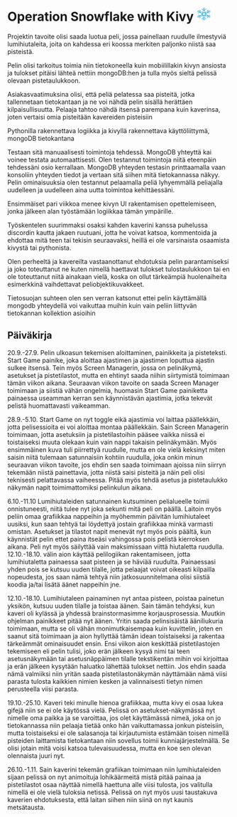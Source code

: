 # Operation Snowflake with Kivy ![A1](https://github.com/JoonaKhr/operation-snowflake-kivy/blob/master/resources/imgs/A1.png)
Projektin tavoite olisi saada luotua peli, jossa painellaan ruudulle ilmestyviä lumihiutaleita, joita on kahdessa eri koossa merkiten paljonko niistä saa pisteistä.

Pelin olisi tarkoitus toimia niin tietokoneella kuin mobiilillakin kivyn ansiosta ja tulokset pitäisi lähteä nettiin mongoDB:hen ja tulla myös sieltä pelissä olevaan
pistetaulukkoon.

Asiakasvaatimuksina olisi, että peliä pelatessa saa pisteitä,  jotka tallennetaan tietokantaan ja ne voi nähdä pelin sisällä herättäen kilpaisullisuutta.
Pelaaja tahtoo nähdä itsensä parempana kuin kaverinsa, joten vertaisi omia pisteitään kavereiden pisteisiin

Pythonilla rakennettava logiikka ja kivyllä rakennettava käyttöliittymä, mongoDB tietokantana

Testaan sitä manuaalisesti toimintoja tehdessä. MongoDB yhteyttä kai voinee testata automaattisesti. Olen testannut toimintoja niitä eteenpäin tehdessäni osio kerrallaan. MongoDB yhteyden testasin printtaamalla vaan konsoliin yhteyden tiedot ja vertaan sitä siihen mitä tietokannassa näkyy. Pelin ominaisuuksia olen testannut pelaamalla peliä lyhyemmällä peliajalla uudelleen ja uudelleen aina uutta toimintoa kehittäessäni.

Ensimmäiset pari viikkoa menee kivyn UI rakentamisen opettelemiseen, jonka jälkeen alan työstämään logiikkaa tämän ympärille.

Työskentelen suurimmaksi osaksi kahden kaverini kanssa puhelussa discordin kautta jakaen ruutuani, jotta he voivat katsoa, kommentoida ja ehdottaa mitä teen tai tekisin seuraavaksi, heillä ei ole varsinaista osaamista kivystä tai pythonista.

Olen perheeltä ja kavereilta vastaanottanut ehdotuksia pelin parantamiseksi ja joko toteuttanut ne kuten nimellä haettavat tulokset tulostaulukkoon tai en ole toteuttanut niitä ainakaan vielä, koska on ollut tärkeämpiä huolenaiheita esimerkkinä vaihdettavat peliobjektikuvakkeet.

Tietosuojan suhteen olen sen verran katsonut ettei pelin käyttämällä mongodb yhteydellä voi vaikuttaa muihin kuin vain peliin liittyvän tietokannan kollektion asioihin

## Päiväkirja
20.9.-27.9. Pelin ulkoasun tekemisen aloittaminen, painikkeita ja pisteteksti. Start Game painike, joka aloittaa ajastimen ja ajastimen loputtua ajastin sulkee itsensä.
Tein myös Screen Managerin, jossa on pelinäkymä, asetukset ja pistetilastot, mutta en ehtinyt saada niihin siirtymistä toimimaan tämän viikon aikana. Seuraavan viikon tavoite on saada Screen Manager toimimaan ja siistiä vähän ongelmia, huomasin Start Game painiketta painaessa useamman kerran sen käynnistävän ajastimia, jotka tekevät pelistä huomattavasti vaikeamman.

28.9.-5.10. Start Game on nyt toggle eikä ajastimia voi laittaa päällekkäin, jotta pelisessioita ei voi aloittaa montaa päällekkäin. Sain Screen Managerin toimimaan, jotta asetuksiin ja pistetilastoihin pääsee vaikka niissä ei toistaiseksi muuta olekaan kuin vain nappi takaisin pelinäkymään. Myös ensimmäinen kuva tuli piirrettyä ruudulle, mutta en ole vielä keksinyt miten saisin niitä tulemaan satunnaisiin kohtiin ruudulla, joka onkin minun seuraavan viikon tavoite, jos ehdin sen saada toimimaan ajoissa niin siirryn tekemään niistä painettavia, jotta niistä saisi pisteitä ja näin peli olisi teknisesti pelattavassa vaiheessa. Pitää myös tehdä asetus ja pistetaulukko näkymän napit toimimattomiksi pelinkulun aikana.

6.10.-11.10 Lumihiutaleiden satunnainen kutsuminen pelialueelle toimii onnistuneesti, niitä tulee nyt joka sekunti mitä peli on päällä. Laitoin myös peliin omaa grafiikkaa nappeihin ja myöhemmin päivitän lumihiutaleet uusiksi, kun saan tehtyä tai löydettyä jostain grafiikkaa minkä varmasti omistan. Asetukset ja tilastot napit menevät nyt myös pois päältä, kun käynnistät pelin ettet paina itseäsi vahingossa pois pelistä kierroksen aikana. Peli nyt myös säilyttää vain maksimissaan viittä hiutaletta ruudulla. 12.10.-18.10. välin aion käyttää pelilogiikan rakentamiseen, jotta lumihiutaletta painaessa saat pisteen ja se häviää ruudulta. Painaessasi yhden pois se kutsuu uuden tilalle, jotta pelaajat voivat oikeasti kilpailla nopeudesta, jos saan nämä tehtyä niin jatkosuunnitelmana olisi siistiä koodia ja/tai lisätä äänet nappeihin jne. 

12.10.-18.10. Lumihiutaleen painaminen nyt antaa pisteen, poistaa painetun yksikön, kutsuu uuden tilalle ja toistaa äänen. Sain tämän tehdyksi, kun kaveri oli kylässä ja yhdessä brainstormasimme korjausprosessia. Muutkin ohjelman painikkeet pitää nyt äänen. Yritin saada pelinsisäistä ääniliukuria toimimaan, mutta se oli vähän monimutkaisempaa kuin kuvittelin, joten en saanut sitä toimimaan ja aion hyllyttää tämän idean toistaiseksi ja rakentaa tärkeämmät ominaisuudet ensin. Ensi viikon aion keskittää pistetilastojen tekemiseen eli pelin tulisi, joko erän jälkeen kysyä nimi tai teen asetusnäkymään tai asetusnäppäimen tilalle tekstikentän mihin voi kirjoittaa ja erän jälkeen kysytään haluatko lähettää tulokset nettiin. Jos ehdin saada nämä valmiiksi niin yritän saada pistetilastonäkymän näyttämään nämä viisi parasta tulosta kaikkien nimien kesken ja valinnaisesti tietyn nimen perusteella viisi parasta.

19.10.-25.10. Kaveri teki minulle hienoa grafiikkaa, mutta kivy ei osaa lukea gifejä niin se ei ole käytössä vielä. Pelissä on asetukset-näkymässä nyt nimelle oma paikka ja se varoittaa, jos olet käyttämässä nimeä, joka on jo tietokannassa niin pelaaja tietää onko hän vaikuttamassa jonkun pisteisiin, mutta toistaiseksi ei ole salasanoja tai kirjautumista estämään toisen nimellä pisteiden laittamista tietokantaan niin sovellus toimii kunniajärjestelmällä. Se olisi jotain mitä voisi katsoa tulevaisuudessa, mutta en koe sen olevan olennaista juuri nyt.

26.10.-1.11. Sain kaverini tekemän grafiikan toimimaan niin lumihiutaleiden sijaan pelissä on nyt animoituja lohikäärmeitä mistä pitää painaa ja pistetilastot osaa näyttää nimellä haettuna alle viisi tulosta, jos valitulla nimellä ei ole vielä tuloksia netissä. Pelissä on nyt myös uusi taustakuva kaverien ehdotuksesta, että laitan siihen niin siinä on nyt kaunis metsätausta.
